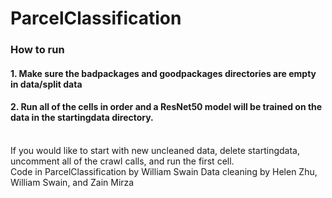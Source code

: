 # ParcelClassification
### How to run
#### 1. Make sure the badpackages and goodpackages directories are empty in data/split data 
#### 2. Run all of the cells in order and a ResNet50 model will be trained on the data in the startingdata directory.
<br>
If you would like to start with new uncleaned data, delete startingdata, uncomment all of the crawl calls, and run the first cell. 
<br>
Code in ParcelClassification by William Swain
Data cleaning by Helen Zhu, William Swain, and Zain Mirza
